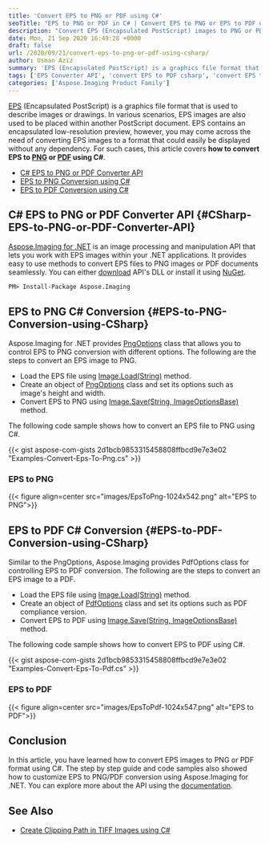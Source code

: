```yaml
---
title: 'Convert EPS to PNG or PDF using C#'
seoTitle: "EPS to PNG or PDF in C# | Convert EPS to PNG or EPS to PDF using C#"
description: "Convert EPS (Encapsulated PostScript) images to PNG or PDF using C# or VB.NET. EPS to PNG and EPS to PDF with extended options using C#."
date: Mon, 21 Sep 2020 16:49:28 +0000
draft: false
url: /2020/09/21/convert-eps-to-png-or-pdf-using-csharp/
author: Usman Aziz
summary: 'EPS (Encapsulated PostScript) is a graphics file format that is used to describe images or drawings. In various scenarios, EPS images are also used to be placed within another PostScript document. EPS contains an encapsulated low-resolution preview, however, you may come across the need of converting EPS images to a format that could easily be displayed without any dependency. For such cases, this article covers how to convert EPS to PNG or PDF using C#.'
tags: ['EPS Converter API', 'convert EPS to PDF csharp', 'convert EPS to PNG csharp']
categories: ['Aspose.Imaging Product Family']
---
```


[EPS][1] (Encapsulated PostScript) is a graphics file format that is used to describe images or drawings. In various scenarios, EPS images are also used to be placed within another PostScript document. EPS contains an encapsulated low-resolution preview, however, you may come across the need of converting EPS images to a format that could easily be displayed without any dependency. For such cases, this article covers **how to convert EPS to [PNG][2] or [PDF][3] using C#**.

*   [C# EPS to PNG or PDF Converter API][4]
*   [EPS to PNG Conversion using C#][5]
*   [EPS to PDF Conversion using C#][6]

## C# EPS to PNG or PDF Converter API {#CSharp-EPS-to-PNG-or-PDF-Converter-API}

[Aspose.Imaging for .NET][7] is an image processing and manipulation API that lets you work with EPS images within your .NET applications. It provides easy to use methods to convert EPS files to PNG images or PDF documents seamlessly. You can either [download][8] API's DLL or install it using [NuGet][9].

```
PM> Install-Package Aspose.Imaging
```

## EPS to PNG C# Conversion {#EPS-to-PNG-Conversion-using-CSharp}

Aspose.Imaging for .NET provides [PngOptions][10] class that allows you to control EPS to PNG conversion with different options. The following are the steps to convert an EPS image to PNG.

*   Load the EPS file using [Image.Load(String)][11] method.
*   Create an object of [PngOptions][12] class and set its options such as image's height and width.
*   Convert EPS to PNG using [Image.Save(String, ImageOptionsBase)][13] method.

The following code sample shows how to convert an EPS file to PNG using C#.

{{< gist aspose-com-gists 2d1bcb9853315458808ffbcd9e7e3e02 "Examples-Convert-Eps-To-Png.cs" >}}

### EPS to PNG



{{< figure align=center src="images/EpsToPng-1024x542.png" alt="EPS to PNG">}}


## EPS to PDF C# Conversion {#EPS-to-PDF-Conversion-using-CSharp}

Similar to the PngOptions, Aspose.Imaging provides PdfOptions class for controlling EPS to PDF conversion. The following are the steps to convert an EPS image to a PDF.

*   Load the EPS file using [Image.Load(String)][14] method.
*   Create an object of [PdfOptions][15] class and set its options such as PDF compliance version.
*   Convert EPS to PDF using [Image.Save(String, ImageOptionsBase)][16] method.

The following code sample shows how to convert EPS to PDF using C#.

{{< gist aspose-com-gists 2d1bcb9853315458808ffbcd9e7e3e02 "Examples-Convert-Eps-To-Pdf.cs" >}}

### EPS to PDF



{{< figure align=center src="images/EpsToPdf-1024x547.png" alt="EPS to PDF">}}


## Conclusion

In this article, you have learned how to convert EPS images to PNG or PDF format using C#. The step by step guide and code samples also showed how to customize EPS to PNG/PDF conversion using Aspose.Imaging for .NET. You can explore more about the API using the [documentation][17].

## See Also

*   [Create Clipping Path in TIFF Images using C#][18]




[1]: https://docs.fileformat.com/page-description-language/eps/
[2]: https://docs.fileformat.com/image/png/
[3]: https://docs.fileformat.com/pdf/
[4]: #CSharp-EPS-to-PNG-or-PDF-Converter-API
[5]: #EPS-to-PNG-Conversion-using-CSharp
[6]: #EPS-to-PDF-Conversion-using-CSharp
[7]: https://products.aspose.com/imaging/net
[8]: https://downloads.aspose.com/imaging/net
[9]: https://www.nuget.org/packages/Aspose.Imaging
[10]: https://apireference.aspose.com/imaging/net/aspose.imaging.imageoptions/pngoptions
[11]: https://apireference.aspose.com/imaging/net/aspose.imaging.image/load/methods/2
[12]: https://apireference.aspose.com/imaging/net/aspose.imaging.imageoptions/pngoptions
[13]: https://apireference.aspose.com/imaging/net/aspose.imaging.image/save/methods/3
[14]: https://apireference.aspose.com/imaging/net/aspose.imaging.image/load/methods/2
[15]: https://apireference.aspose.com/imaging/net/aspose.imaging.imageoptions/pdfoptions
[16]: https://apireference.aspose.com/imaging/net/aspose.imaging.image/save/methods/3
[17]: https://docs.aspose.com/imaging/net/getting-started/
[18]: https://blog.aspose.com/2020/08/31/create-clipping-path-in-tiff-images-using-csharp/






